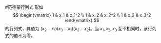 #范德蒙行列式 形如
    $$
    \begin{vmatrix}
    1 & x_1 & x_1^2 \\
    1 & x_2 & x_2^2 \\
    1 & x_3 & x_3^2
    \end{vmatrix}
    $$
    的行列式，其值为 $(x_2-x_1)(x_3-x_1)(x_3-x_2)$。当 $x_1, x_2, x_3$ 互不相同时，该行列式的值不为零。
